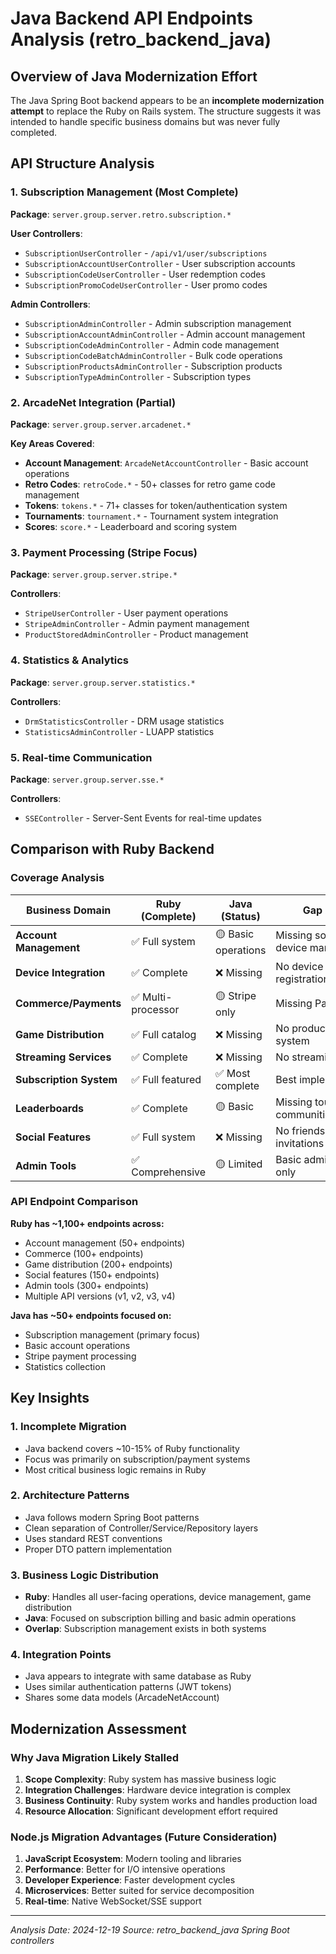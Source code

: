 # Java Backend API Endpoints Analysis (retro_backend_java)

## Overview of Java Modernization Effort

The Java Spring Boot backend appears to be an **incomplete modernization attempt** to replace the Ruby on Rails system. The structure suggests it was intended to handle specific business domains but was never fully completed.

## API Structure Analysis

### 1. **Subscription Management** (Most Complete)
**Package**: `server.group.server.retro.subscription.*`

**User Controllers**:
- `SubscriptionUserController` - `/api/v1/user/subscriptions`
- `SubscriptionAccountUserController` - User subscription accounts
- `SubscriptionCodeUserController` - User redemption codes
- `SubscriptionPromoCodeUserController` - User promo codes

**Admin Controllers**:
- `SubscriptionAdminController` - Admin subscription management
- `SubscriptionAccountAdminController` - Admin account management
- `SubscriptionCodeAdminController` - Admin code management
- `SubscriptionCodeBatchAdminController` - Bulk code operations
- `SubscriptionProductsAdminController` - Subscription products
- `SubscriptionTypeAdminController` - Subscription types

### 2. **ArcadeNet Integration** (Partial)
**Package**: `server.group.server.arcadenet.*`

**Key Areas Covered**:
- **Account Management**: `ArcadeNetAccountController` - Basic account operations
- **Retro Codes**: `retroCode.*` - 50+ classes for retro game code management
- **Tokens**: `tokens.*` - 71+ classes for token/authentication system
- **Tournaments**: `tournament.*` - Tournament system integration
- **Scores**: `score.*` - Leaderboard and scoring system

### 3. **Payment Processing** (Stripe Focus)
**Package**: `server.group.server.stripe.*`

**Controllers**:
- `StripeUserController` - User payment operations
- `StripeAdminController` - Admin payment management
- `ProductStoredAdminController` - Product management

### 4. **Statistics & Analytics**
**Package**: `server.group.server.statistics.*`

**Controllers**:
- `DrmStatisticsController` - DRM usage statistics
- `StatisticsAdminController` - LUAPP statistics

### 5. **Real-time Communication**
**Package**: `server.group.server.sse.*`

**Controllers**:
- `SSEController` - Server-Sent Events for real-time updates

## Comparison with Ruby Backend

### **Coverage Analysis**

| **Business Domain** | **Ruby (Complete)** | **Java (Status)** | **Gap Analysis** |
|---------------------|--------------------|--------------------|------------------|
| **Account Management** | ✅ Full system | 🟡 Basic operations | Missing social auth, device management |
| **Device Integration** | ✅ Complete | ❌ Missing | No device registration/management |
| **Commerce/Payments** | ✅ Multi-processor | 🟡 Stripe only | Missing PayPal, Xsolla |
| **Game Distribution** | ✅ Full catalog | ❌ Missing | No product/download system |
| **Streaming Services** | ✅ Complete | ❌ Missing | No streaming integration |
| **Subscription System** | ✅ Full featured | ✅ Most complete | Best implemented area |
| **Leaderboards** | ✅ Complete | 🟡 Basic | Missing tournaments, communities |
| **Social Features** | ✅ Full system | ❌ Missing | No friends, chat, invitations |
| **Admin Tools** | ✅ Comprehensive | 🟡 Limited | Basic admin operations only |

### **API Endpoint Comparison**

**Ruby has ~1,100+ endpoints across:**
- Account management (50+ endpoints)
- Commerce (100+ endpoints)
- Game distribution (200+ endpoints)
- Social features (150+ endpoints)
- Admin tools (300+ endpoints)
- Multiple API versions (v1, v2, v3, v4)

**Java has ~50+ endpoints focused on:**
- Subscription management (primary focus)
- Basic account operations
- Stripe payment processing
- Statistics collection

## Key Insights

### **1. Incomplete Migration**
- Java backend covers ~10-15% of Ruby functionality
- Focus was primarily on subscription/payment systems
- Most critical business logic remains in Ruby

### **2. Architecture Patterns**
- Java follows modern Spring Boot patterns
- Clean separation of Controller/Service/Repository layers
- Uses standard REST conventions
- Proper DTO pattern implementation

### **3. Business Logic Distribution**
- **Ruby**: Handles all user-facing operations, device management, game distribution
- **Java**: Focused on subscription billing and basic admin operations
- **Overlap**: Subscription management exists in both systems

### **4. Integration Points**
- Java appears to integrate with same database as Ruby
- Uses similar authentication patterns (JWT tokens)
- Shares some data models (ArcadeNetAccount)

## Modernization Assessment

### **Why Java Migration Likely Stalled**
1. **Scope Complexity**: Ruby system has massive business logic
2. **Integration Challenges**: Hardware device integration is complex
3. **Business Continuity**: Ruby system works and handles production load
4. **Resource Allocation**: Significant development effort required

### **Node.js Migration Advantages** (Future Consideration)
1. **JavaScript Ecosystem**: Modern tooling and libraries
2. **Performance**: Better for I/O intensive operations
3. **Developer Experience**: Faster development cycles
4. **Microservices**: Better suited for service decomposition
5. **Real-time**: Native WebSocket/SSE support

---
*Analysis Date: 2024-12-19*
*Source: retro_backend_java Spring Boot controllers*
